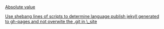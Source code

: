 
[Absolute value](http://github.com/stedolan/jq/issues/134)

<a href="http://github.com/github/linguist/pull/687">
  Use shebang lines of scripts to determine language
</a>

<a href="http://stackoverflow.com/a/17665443">
  publish jekyll generated to gh-pages and not overwite the .git in \_site
</a>

